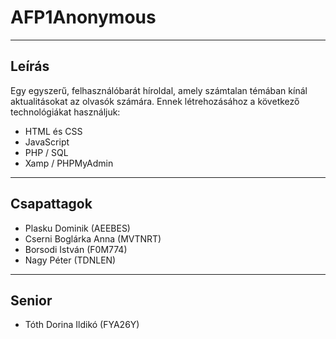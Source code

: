 # AFP1Anonymous

---

## Leírás

Egy egyszerű, felhasználóbarát híroldal, amely számtalan témában kínál aktualitásokat az olvasók számára.
Ennek létrehozásához a következő technológiákat használjuk:

+ HTML és CSS
+ JavaScript
+ PHP / SQL 
+ Xamp / PHPMyAdmin

---

## Csapattagok

+ Plasku Dominik (AEEBES)
+ Cserni Boglárka Anna (MVTNRT)
+ Borsodi István (F0M774)
+ Nagy Péter (TDNLEN)

---

## Senior

+ Tóth Dorina Ildikó (FYA26Y)
